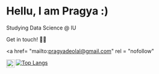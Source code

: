 # Hellu, I am Pragya :)

Studying Data Science @ IU <!-- | Associate data analytics professional-->


Get in touch! 🧜‍♀️

 <a href= "mailto:pragyadeolal@gmail.com" rel = "nofollow"

 <a href="https://twitter.com/pragyadeolal">
  <img align="left" width="22px" src="https://cdn.jsdelivr.net/npm/simple-icons@v3/icons/twitter.svg" />
</a>

<!--
<a href="https://www.linkedin.com/in/pragyadeolal/">
  <img align="left" alt="Adarshreddyash LinkdeIN" width="22px" src="https://cdn.jsdelivr.net/npm/simple-icons@v3/icons/linkedin.svg" />
</a>
[![Pragya's github stats](https://github-readme-stats.vercel.app/api?username=pragyadeolal&count_private=true&show_icons=true&theme=radical&hide_rank=false)](https://github.com/pragyadeolal/github-readme-stats) -->

[![Top Langs](https://github-readme-stats.vercel.app/api/top-langs/?username=pragyadeolal)](https://github.com/pragyadeolal/github-readme-stats)
